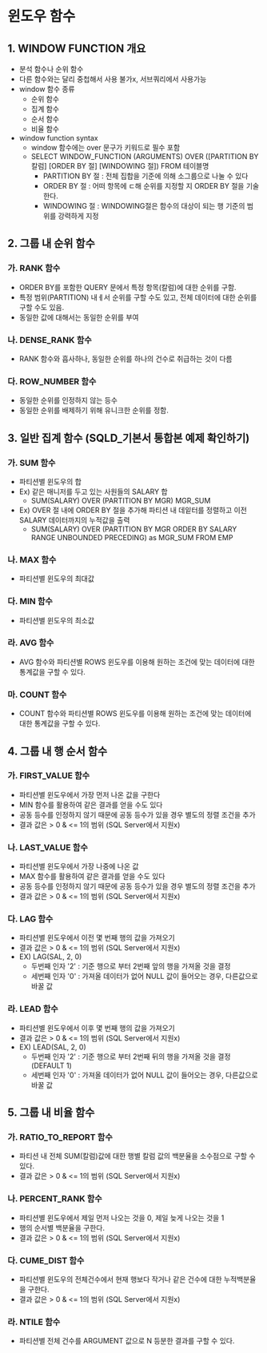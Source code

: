 # 윈도우 함수
## 1. WINDOW FUNCTION 개요
- 분석 함수나 순위 함수
- 다른 함수와는 달리 중첩해서 사용 불가x, 서브쿼리에서 사용가능
- window 함수 종류
  - 순위 함수
  - 집계 함수
  - 순서 함수
  - 비율 함수
- window function syntax
  - window 함수에는 over 문구가 키워드로 필수 포함
  - SELECT WINDOW_FUNCTION (ARGUMENTS) OVER ([PARTITION BY 칼럼] [ORDER BY 절] [WINDOWING 절]) FROM 테이블명
    - PARTITION BY 절 : 전체 집합을 기준에 의해 소그룹으로 나눌 수 있다
    - ORDER BY 절 : 어떠 항목에 ㄷ해 순위를 지정할 지 ORDER BY 절을 기술한다.
    - WINDOWING 절 : WINDOWING절은 함수의 대상이 되는 행 기준의 범위를 강력하게 지정

## 2. 그룹 내 순위 함수 
### 가. RANK 함수
- ORDER BY를 포함한 QUERY 문에서 특정 항목(칼럼)에 대한 순위를 구함.
- 특정 범위(PARTITION) 내ㅔ서 순위를 구할 수도 있고, 전체 데이터에 대한 순위를 구할 수도 있음.
- 동일한 값에 대해서는 동일한 순위를 부여
### 나. DENSE_RANK 함수
- RANK 함수와 흡사하나, 동일한 순위를 하나의 건수로 취급하는 것이 다름
### 다. ROW_NUMBER 함수
- 동일한 순위를 인정하지 않는 등수
- 동일한 순위를 배제하기 위해 유니크한 순위를 정함.

## 3. 일반 집계 함수 (SQLD_기본서 통합본 예제 확인하기)
### 가. SUM 함수
- 파티션별 윈도우의 합
- Ex) 같은 매니저를 두고 있는 사원들의 SALARY 합
  - SUM(SALARY) OVER (PARTITION BY MGR) MGR_SUM
- Ex) OVER 절 내에 ORDER BY 절을 추가해 파티션 내 데잍터를 정렬하고 이전 SALARY 데이터까지의 누적값을 출력
  - SUM(SALARY) OVER (PARTITION BY MGR ORDER BY SALARY RANGE UNBOUNDED PRECEDING) as MGR_SUM FROM EMP 
### 나. MAX 함수
-  파티션별 윈도우의 최대값
### 다. MIN 함수
-  파티션별 윈도우의 최소값
### 라. AVG 함수
-  AVG 함수와 파티션별 ROWS 윈도우를 이용해 원하는 조건에 맞는 데이터에 대한 통계값을 구할 수 있다.
### 마. COUNT 함수
-  COUNT 함수와 파티션별 ROWS 윈도우를 이용해 원하는 조건에 맞는 데이터에 대한 통계값을 구할 수 있다.

## 4. 그룹 내 행 순서 함수
### 가. FIRST_VALUE 함수
- 파티션별 윈도우에서 가장 먼저 나온 값을 구한다
- MIN 함수를 활용하여 같은 결과를 얻을 수도 있다
- 공동 등수를 인정하지 않기 때문에 공동 등수가 있을 경우 별도의 정렬 조건을 추가
- 결과 값은 > 0 & <= 1의 범위 (SQL Server에서 지원x)
### 나. LAST_VALUE 함수
- 파티션별 윈도우에서 가장 나중에 나온 값
- MAX 함수를 활용하여 같은 결과를 얻을 수도 있다
- 공동 등수를 인정하지 않기 때문에 공동 등수가 있을 경우 별도의 정렬 조건을 추가
- 결과 값은 > 0 & <= 1의 범위 (SQL Server에서 지원x)
### 다. LAG 함수
- 파티션별 윈도우에서 이전 몇 번째 행의 값을 가져오기
- 결과 값은 > 0 & <= 1의 범위 (SQL Server에서 지원x)
- EX) LAG(SAL, 2, 0)
  - 두번째 인자 '2' : 기준 행으로 부터 2번째 앞의 행을 가져올 것을 결정
  - 세번째 인자 '0' : 가져올 데이터가 없어 NULL 값이 들어오는 경우, 다른값으로 바꿀 값
### 라. LEAD 함수
- 파티션별 윈도우에서 이후 몇 번째 행의 값을 가져오기
- 결과 값은 > 0 & <= 1의 범위 (SQL Server에서 지원x)
- EX) LEAD(SAL, 2, 0)
  - 두번째 인자 '2' : 기준 행으로 부터 2번째 뒤의 행을 가져올 것을 결정 (DEFAULT 1)
  - 세번째 인자 '0' : 가져올 데이터가 없어 NULL 값이 들어오는 경우, 다른값으로 바꿀 값

## 5. 그룹 내 비율 함수
### 가. RATIO_TO_REPORT 함수
- 파티션 내 전체 SUM(칼럼)값에 대한 행별 칼럼 값의 백분율을 소수점으로 구할 수 있다.
- 결과 값은 > 0 & <= 1의 범위 (SQL Server에서 지원x)
### 나. PERCENT_RANK 함수
- 파티션별 윈도우에서 제일 먼저 나오는 것을 0, 제일 늦게 나오는 것을 1
- 행의 순서별 백분율을 구한다.
- 결과 값은 > 0 & <= 1의 범위 (SQL Server에서 지원x)
### 다. CUME_DIST 함수
- 파티션별 윈도우의 전체건수에서 현재 행보다 작거나 같은 건수에 대한 누적백분율을 구한다.
- 결과 값은 > 0 & <= 1의 범위 (SQL Server에서 지원x)
### 라. NTILE 함수
- 파티션별 전체 건수를 ARGUMENT 값으로 N 등분한 결과를 구할 수 있다.
